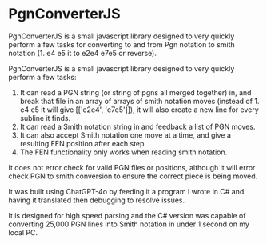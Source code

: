 # PgnConverterJS
PgnConverterJS is a small javascript library designed to very quickly perform a few tasks for converting to and from Pgn notation to smith notation (1. e4 e5 it to e2e4 e7e5 or reverse).

PgnConverterJS is a small javascript library designed to very quickly perform a few tasks: 

1) It can read a PGN string (or string of pgns all merged together) in, and break that file in an array of arrays of smith notation moves (instead of 1. e4 e5 it will give [['e2e4', 'e7e5']]), it will also create a new line for every subline it finds.
2) It can read a Smith notation string in and feedback a list of PGN moves.
3) It can also accept Smith notation one move at a time, and give a resulting FEN position after each step.
4) The FEN functionality only works when reading smith notation.

It does not error check for valid PGN files or positions, although it will error check PGN to smith conversion to ensure the correct piece is being moved.

It was built using ChatGPT-4o by feeding it a program I wrote in C# and having it translated then debugging to resolve issues.

It is designed for high speed parsing and the C# version was capable of converting 25,000 PGN lines into Smith notation in under 1 second on my local PC.

